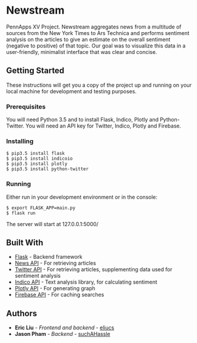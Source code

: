 # Newstream

PennApps XV Project. Newstream aggregates news from a multitude of sources from the New York Times to Ars Technica and performs sentiment analysis on the articles to give an estimate on the overall sentiment (negative to positive) of that topic. Our goal was to visualize this data in a user-friendly, minimalist interface that was clear and concise.

## Getting Started

These instructions will get you a copy of the project up and running on your local machine for development and testing purposes.

### Prerequisites

You will need Python 3.5 and to install Flask, Indico, Plotly and Python-Twitter. You will need an API key for Twitter, Indico, Plotly and Firebase.

### Installing

```
$ pip3.5 install flask
$ pip3.5 install indicoio
$ pip3.5 install plotly
$ pip3.5 install python-twitter
```

### Running

Either run in your development environment or in the console:

```
$ export FLASK_APP=main.py
$ flask run
```

The server will start at 127.0.0.1:5000/

## Built With

* [Flask](https://flask.pocoo.org) - Backend framework
* [News API](https://newsapi.org) - For retrieving articles
* [Twitter API](https://github.com/bear/python-twitter) - For retrieving articles, supplementing data used for sentiment analysis
* [Indico API](https://indico.io/) - Text analysis library, for calculating sentiment
* [Plotly API](https://plot.ly/python/) - For generating graph
* [Firebase API](https://firebase.google.com/) - For caching searches

## Authors

* **Eric Liu** - *Frontend and backend* - [eliucs](https://github.com/eliucs)
* **Jason Pham** - *Backend* - [suchAHassle](https://github.com/suchAHassle)
